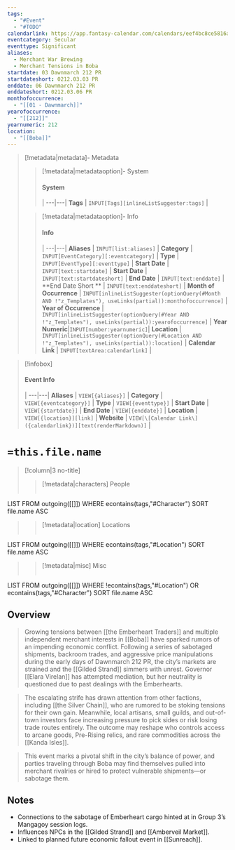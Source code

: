 ```yaml
---
tags:
  - "#Event"
  - "#TODO"
calendarlink: https://app.fantasy-calendar.com/calendars/eef4bc8ce5816a8ef752d35b7e4cfd4d
eventcategory: Secular
eventtype: Significant
aliases:
  - Merchant War Brewing
  - Merchant Tensions in Boba
startdate: 03 Dawnmarch 212 PR
startdateshort: 0212.03.03 PR
enddate: 06 Dawnmarch 212 PR
enddateshort: 0212.03.06 PR
monthofoccurrence:
  - "[[01 - Dawnmarch]]"
yearofoccurrence:
  - "[[212]]"
yearnumeric: 212
location:
  - "[[Boba]]"
---
```


> [!metadata|metadata]- Metadata 
>> [!metadata|metadataoption]- System
>> #### System
>>  |
>> ---|---|
> **Tags** | `INPUT[Tags][inlineListSuggester:tags]` |
>
>> [!metadata|metadataoption]- Info
>> #### Info
>>  |
>> ---|---|
>> **Aliases** | `INPUT[list:aliases]` |
>> **Category** | `INPUT[EventCategory][:eventcategory]` |
>> **Type** | `INPUT[EventType][:eventtype]` |
>> **Start Date** |  `INPUT[text:startdate]` |
>> **Start Date** |  `INPUT[text:startdateshort]` |
>> **End Date** |  `INPUT[text:enddate]` |
>> **End Date Short ** |  `INPUT[text:enddateshort]` |
>> **Month of Occurrence** | `INPUT[inlineListSuggester(optionQuery(#Month AND !"z_Templates"), useLinks(partial)):monthofoccurrence]` |
>> **Year of Occurrence** | `INPUT[inlineListSuggester(optionQuery(#Year AND !"z_Templates"), useLinks(partial)):yearofoccurrence]` |
>> **Year Numeric**|`INPUT[number:yearnumeric]`|
>> **Location** | `INPUT[inlineListSuggester(optionQuery(#Location AND !"z_Templates"), useLinks(partial)):location]` |
>> **Calendar Link** |  `INPUT[textArea:calendarlink]` |

> [!infobox]
> #### Event Info
>  |
> ---|---|
> **Aliases** | `VIEW[{aliases}]` |
> **Category** | `VIEW[{eventcategory}]` |
> **Type** | `VIEW[{eventtype}]` |
> **Start Date** | `VIEW[{startdate}]` |
> **End Date** | `VIEW[{enddate}]` |
> **Location** | `VIEW[{location}][link]` |
> **Website** | `VIEW[\[Calendar Link\]({calendarlink})][text(renderMarkdown)]` |

# `=this.file.name`

> [!column|3 no-title]
>> [!metadata|characters] People
>> ```dataview
LIST
FROM outgoing([[]])
WHERE econtains(tags,"#Character")
SORT file.name ASC
>
>> [!metadata|location] Locations
>>  ```dataview
LIST
FROM outgoing([[]])
WHERE econtains(tags,"#Location")
SORT file.name ASC
>
>> [!metadata|misc] Misc
>>  ```dataview
LIST
FROM outgoing([[]])
WHERE !econtains(tags,"#Location") OR econtains(tags,"#Character")
SORT file.name ASC

## Overview

> Growing tensions between [[the Emberheart Traders]] and multiple independent merchant interests in [[Boba]] have sparked rumors of an impending economic conflict. Following a series of sabotaged shipments, backroom trades, and aggressive price manipulations during the early days of Dawnmarch 212 PR, the city’s markets are strained and the [[Gilded Strand]] simmers with unrest. Governor [[Elara Virelan]] has attempted mediation, but her neutrality is questioned due to past dealings with the Emberhearts.

> The escalating strife has drawn attention from other factions, including [[the Silver Chain]], who are rumored to be stoking tensions for their own gain. Meanwhile, local artisans, small guilds, and out-of-town investors face increasing pressure to pick sides or risk losing trade routes entirely. The outcome may reshape who controls access to arcane goods, Pre-Rising relics, and rare commodities across the [[Kanda Isles]].

> This event marks a pivotal shift in the city’s balance of power, and parties traveling through Boba may find themselves pulled into merchant rivalries or hired to protect vulnerable shipments—or sabotage them.

## Notes

- Connections to the sabotage of Emberheart cargo hinted at in Group 3’s Mangagoy session logs.
- Influences NPCs in the [[Gilded Strand]] and [[Amberveil Market]].
- Linked to planned future economic fallout event in [[Sunreach]].
